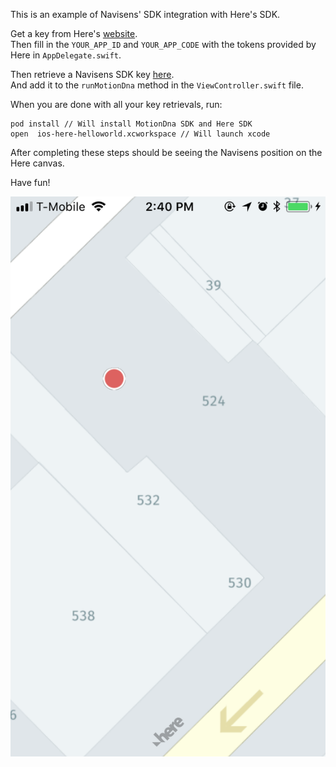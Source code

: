 
This is an example of Navisens' SDK integration with Here's SDK.

Get a key from Here's [website](https://developer.here.com/develop/mobile-sdks?create=Freemium-Basic&keepState=true&step=terms).<br/>
Then fill in the `YOUR_APP_ID` and `YOUR_APP_CODE` with the tokens provided by Here in `AppDelegate.swift`.

Then retrieve a Navisens SDK key [here](https://navisens.com/).  
And add it to the `runMotionDna` method in the `ViewController.swift` file.

When you are done with all your key retrievals, run:
```
pod install // Will install MotionDna SDK and Here SDK
open  ios-here-helloworld.xcworkspace // Will launch xcode
```

After completing these steps should be seeing the Navisens position on the Here canvas.

Have fun!

![Scheme](heremaps_helloworld_ios.png)

